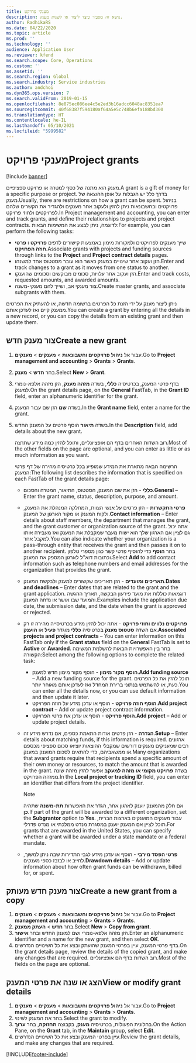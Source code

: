 ```yaml
---
title: מענקי פרויקט
description: נושא זה מסביר כיצד ליצור או לשנות מענק.
author: RadhikaRS
ms.date: 04/22/2020
ms.topic: article
ms.prod: ''
ms.technology: ''
audience: Application User
ms.reviewer: kfend
ms.search.scope: Core, Operations
ms.custom: ''
ms.assetid: ''
ms.search.region: Global
ms.search.industry: Service industries
ms.author: andchoi
ms.dyn365.ops.version: 7
ms.search.validFrom: 2019-01-15
ms.openlocfilehash: 8e875ec086ee4c5e2ed3b16adcc6048ac8351ea7
ms.sourcegitcommit: 40f68387f594180af64a5e5c748b6efa188bd300
ms.translationtype: HT
ms.contentlocale: he-IL
ms.lasthandoff: 05/10/2021
ms.locfileid: "5999582"
---
```

# <a name="project-grants"></a><span data-ttu-id="13249-103">מענקי פרויקט</span><span class="sxs-lookup"><span data-stu-id="13249-103">Project grants</span></span>

[!include [banner](../includes/banner.md)]

<span data-ttu-id="13249-104">מענק הוא מתנה של כסף למטרה או פרויקט ספציפיים.</span><span class="sxs-lookup"><span data-stu-id="13249-104">A grant is a gift of money for a specific purpose or project.</span></span> <span data-ttu-id="13249-105">בדרך כלל יש הגבלות על אופן ההוצאה של מענק.</span><span class="sxs-lookup"><span data-stu-id="13249-105">Usually, there are restrictions on how a grant can be spent.</span></span> <span data-ttu-id="13249-106">בניהול פרויקטים ובחשבונאות ניתן להזין ולעקוב אחר מענקים ולהגדיר את הקשרים שלהם לפרויקטים ולחוזי פרויקט.</span><span class="sxs-lookup"><span data-stu-id="13249-106">In Project management and accounting, you can enter and track grants, and define their relationships to projects and project contracts.</span></span> <span data-ttu-id="13249-107">לדוגמה, ניתן לבצע את המשימות הבאות:</span><span class="sxs-lookup"><span data-stu-id="13249-107">For example, you can perform the following tasks:</span></span>

- <span data-ttu-id="13249-108">שייך מענקים לפרויקטים ולמקורות מימון באמצעות קישורים לדפים **פרויקט** ו **פרטי חוזה הפרויקט**.</span><span class="sxs-lookup"><span data-stu-id="13249-108">Associate grants with projects and funding sources through links to the **Project** and **Project contract details** pages.</span></span>
- <span data-ttu-id="13249-109">הזן ועקוב אחר שינויים במענק כאשר הוא עובר מסטטוס אחד למשנהו.</span><span class="sxs-lookup"><span data-stu-id="13249-109">Enter and track changes to a grant as it moves from one status to another.</span></span>
- <span data-ttu-id="13249-110">הזן ועקוב אחר עלויות, סכומים מבוקשים וסכומים שהוענקו.</span><span class="sxs-lookup"><span data-stu-id="13249-110">Enter and track costs, requested amounts, and awarded amounts.</span></span>
- <span data-ttu-id="13249-111">צור מענקי אב, ושייך להם מענקי-משנה.</span><span class="sxs-lookup"><span data-stu-id="13249-111">Create master grants, and associate subgrants with them.</span></span>

<span data-ttu-id="13249-112">ניתן ליצור מענק על ידי הזנת כל הפרטים ברשומה חדשה, או להעתיק את הפרטים ממענק קיים ואז לעדכן אותם.</span><span class="sxs-lookup"><span data-stu-id="13249-112">You can create a grant by entering all the details in a new record, or you can copy the details from an existing grant and then update them.</span></span>

## <a name="create-a-new-grant"></a><span data-ttu-id="13249-113">צור מענק חדש</span><span class="sxs-lookup"><span data-stu-id="13249-113">Create a new grant</span></span>

1. <span data-ttu-id="13249-114">עבור אל **ניהול פרויקטים וחשבונאות** \> **מענקים** \> **מענקים**.</span><span class="sxs-lookup"><span data-stu-id="13249-114">Go to **Project management and accounting** \> **Grants** \> **Grants**.</span></span>
2. <span data-ttu-id="13249-115">בחר **חדש** \> **מענק**.</span><span class="sxs-lookup"><span data-stu-id="13249-115">Select **New** \> **Grant**.</span></span>
3. <span data-ttu-id="13249-116">בדף פרטי המענק, בכרטיסיה **כללי**, בשדה **מזהה מענק**, הזן מזהה אלפא-נומרי למענק.</span><span class="sxs-lookup"><span data-stu-id="13249-116">On the grant details page, on the **General** FastTab, in the **Grant ID** field, enter an alphanumeric identifier for the grant.</span></span>
4. <span data-ttu-id="13249-117">בשדה **שם** הזן שם עבור המענק.</span><span class="sxs-lookup"><span data-stu-id="13249-117">In the **Grant name** field, enter a name for the grant.</span></span>
5. <span data-ttu-id="13249-118">בשדה **תיאור** הוסף פרטים על המענק החדש.</span><span class="sxs-lookup"><span data-stu-id="13249-118">In the **Description** field, add details about the new grant.</span></span>

    <span data-ttu-id="13249-119">רוב השדות האחרים בדף הם אופציונליים, ותוכל להזין כמה מידע שתרצה.</span><span class="sxs-lookup"><span data-stu-id="13249-119">Most of the other fields on the page are optional, and you can enter as little or as much information as you want.</span></span>

    <span data-ttu-id="13249-120">הרשימה הבאה מתארת את המידע שמופיע בכל כרטיסיה מהירה של דף פרטי המענק:</span><span class="sxs-lookup"><span data-stu-id="13249-120">The following list describes the information that is specified on each FastTab of the grant details page:</span></span>

    - <span data-ttu-id="13249-121">**כללי** - הזן את שם המענק, הסטטוס, התיאור, המטרה והסכום.</span><span class="sxs-lookup"><span data-stu-id="13249-121">**General** – Enter the grant name, status, description, purpose, and amount.</span></span>
    - <span data-ttu-id="13249-122">**פרטי התקשרות** - הזן פרטים על אנשי הצוות, המחלקה המנהלת את המענק, ולקוח המענק או מקור הארגון של המענק.</span><span class="sxs-lookup"><span data-stu-id="13249-122">**Contact information** – Enter details about staff members, the department that manages the grant, and the grant customer or organization source of the grant.</span></span> <span data-ttu-id="13249-123">אתה יכול גם לציין אם הארגון שלך הוא ישות מעבר שמקבלת את המענק ואז מעבירה אותו למקבל אחר.</span><span class="sxs-lookup"><span data-stu-id="13249-123">You can also indicate whether your organization is a pass-through entity that receives the grant and then passes it on to another recipient.</span></span> <span data-ttu-id="13249-124">בחר **הוסף** כדי להוסיף פרטי קשר כגון מספרי טלפון וכתובות דוא"ל לארגון המספק את המענק.</span><span class="sxs-lookup"><span data-stu-id="13249-124">Select **Add** to add contact information such as telephone numbers and email addresses for the organization that provides the grant.</span></span>
    - <span data-ttu-id="13249-125">**תאריכים ומועדים** - הזן תאריכים שקשורים למענק ולבקשת המענק.</span><span class="sxs-lookup"><span data-stu-id="13249-125">**Dates and deadlines** – Enter dates that are related to the grant and the grant application.</span></span> <span data-ttu-id="13249-126">דוגמאות כוללות את מועד פירעון הבקשה, תאריך ההגשה והמועד שבו אושר או נדחה המענק.</span><span class="sxs-lookup"><span data-stu-id="13249-126">Examples include the application due date, the submission date, and the date when the grant is approved or rejected.</span></span>
    - <span data-ttu-id="13249-127">**פרויקטים נלווים וחוזי פרויקט** - אתה יכול להזין מידע בכרטיסייה מהירה זו רק אם השדה **סטטוס מענק** בכרטיסיה **כללי** מוגדר **פעיל** או **הוענק**.</span><span class="sxs-lookup"><span data-stu-id="13249-127">**Associated projects and project contracts** – You can enter information on this FastTab only if the **Grant status** field on the **General** FastTab is set to **Active** or **Awarded**.</span></span> <span data-ttu-id="13249-128">בחר בין האפשרויות הבאות להשלמת המשימה הקשורה:</span><span class="sxs-lookup"><span data-stu-id="13249-128">Select among the following options to complete the related task:</span></span>

        - <span data-ttu-id="13249-129">**הוסף מקור מימון** - הוסף מקור מימון חדש למענק.</span><span class="sxs-lookup"><span data-stu-id="13249-129">**Add funding source** – Add a new funding source for the grant.</span></span> <span data-ttu-id="13249-130">תוכל להזין את כל הפרטים כעת, או להשתמש בנתוני ברירת המחדל ואז לעדכן אותם מאוחר יותר.</span><span class="sxs-lookup"><span data-stu-id="13249-130">You can enter all the details now, or you can use default information and then update it later.</span></span>
        - <span data-ttu-id="13249-131">**הוסף חוזה פרויקט** - הוסף או עדכן מידע על חוזה הפרויקט.</span><span class="sxs-lookup"><span data-stu-id="13249-131">**Add project contract** – Add or update project contract information.</span></span>
        - <span data-ttu-id="13249-132">**הוסף פרויקט** - הוסף או עדכן את פרטי הפרויקט.</span><span class="sxs-lookup"><span data-stu-id="13249-132">**Add project** – Add or update project details.</span></span>

    - <span data-ttu-id="13249-133">**הגדרה** - הזן פרטים אודות התאמת כספים, אם נדרש מידע זה.</span><span class="sxs-lookup"><span data-stu-id="13249-133">**Setup** – Enter details about matching funds, if this information is required.</span></span> <span data-ttu-id="13249-134">ארגונים רבים שמעניקים מענקים דורשים שמקבלי ההוצאות יוציאו סכום ספציפי מכספם או ממשאביהם, כדי להתאים לסכום המוענק במענק.</span><span class="sxs-lookup"><span data-stu-id="13249-134">Many organizations that award grants require that recipients spend a specific amount of their own money or resources, to match the amount that is awarded in the grant.</span></span> <span data-ttu-id="13249-135">בשדה **פרויקט מקומי או מזהה למעקב** אפשר להזין מזהה שונה ממזהה הפרויקט.</span><span class="sxs-lookup"><span data-stu-id="13249-135">In the **Local project or tracking ID** field, you can enter an identifier that differs from the project identifier.</span></span>

        > [!NOTE]
        > <span data-ttu-id="13249-136">אם חלק מהמענק יוענק לארגון אחר, הגדר את האפשרות **תת-משנה** שתהיה **כן**.</span><span class="sxs-lookup"><span data-stu-id="13249-136">If part of the grant will be awarded to a different organization, set the **Subgrantor** option to **Yes**.</span></span> <span data-ttu-id="13249-137">עבור מענקים המוענקים בארצות הברית, תוכל לציין אם המענק יוענק במסגרת מנדט ממלכתי או מנדט פדרלי.</span><span class="sxs-lookup"><span data-stu-id="13249-137">For grants that are awarded in the United States, you can specify whether a grant will be awarded under a state mandate or a federal mandate.</span></span>

    - <span data-ttu-id="13249-138">**פרטי הפסד מירבי** - הוסף או עדכן מידע לגבי התדירות שבה ניתן למשוך, לחייב או לבזבז כספי מענקים.</span><span class="sxs-lookup"><span data-stu-id="13249-138">**Drawdown details** – Add or update information about how often grant funds can be withdrawn, billed for, or spent.</span></span>

## <a name="create-a-new-grant-from-a-copy"></a><span data-ttu-id="13249-139">צור מענק חדש מעותק</span><span class="sxs-lookup"><span data-stu-id="13249-139">Create a new grant from a copy</span></span>

1. <span data-ttu-id="13249-140">עבור אל **ניהול פרויקטים וחשבונאות** \> **מענקים** \> **מענקים**.</span><span class="sxs-lookup"><span data-stu-id="13249-140">Go to **Project management and accounting** \> **Grants** \> **Grants**.</span></span>
2. <span data-ttu-id="13249-141">בחר **חדש** \> **העתק ממענק**.</span><span class="sxs-lookup"><span data-stu-id="13249-141">Select **New** \> **Copy from grant**.</span></span>
3. <span data-ttu-id="13249-142">הזן מזהה אלפא-נומרי ושם למענק החדש ובחר **אישור**.</span><span class="sxs-lookup"><span data-stu-id="13249-142">Enter an alphanumeric identifier and a name for the new grant, and then select **OK**.</span></span>
4. <span data-ttu-id="13249-143">בדף פרטי המענק, עיין בפרטי המענק שהועתק ובצע את כל השינויים הנדרשים.</span><span class="sxs-lookup"><span data-stu-id="13249-143">On the grant details page, review the details of the copied grant, and make any changes that are required.</span></span> <span data-ttu-id="13249-144">רוב השדות בדף הם אופציונליים.</span><span class="sxs-lookup"><span data-stu-id="13249-144">Most of the fields on the page are optional.</span></span>

## <a name="view-or-modify-grant-details"></a><span data-ttu-id="13249-145">הצג או שנה את פרטי המענק</span><span class="sxs-lookup"><span data-stu-id="13249-145">View or modify grant details</span></span>

1. <span data-ttu-id="13249-146">עבור אל **ניהול פרויקטים וחשבונאות** \> **מענקים** \> **מענקים**.</span><span class="sxs-lookup"><span data-stu-id="13249-146">Go to **Project management and accounting** \> **Grants** \> **Grants**.</span></span>
2. <span data-ttu-id="13249-147">בחר את המענק לשינוי.</span><span class="sxs-lookup"><span data-stu-id="13249-147">Select the grant to modify.</span></span>
3. <span data-ttu-id="13249-148">בחלונית הפעולות, בכרטיסיה **מענק**, בקבוצה **תחזוקה**, בחר **ערוך**.</span><span class="sxs-lookup"><span data-stu-id="13249-148">On the Action Pane, on the **Grant** tab, in the **Maintain** group, select **Edit**.</span></span>
4. <span data-ttu-id="13249-149">עיין בפרטי המענק ובצע את כל השינויים הנדרשים.</span><span class="sxs-lookup"><span data-stu-id="13249-149">Review the grant details, and make any changes that are required.</span></span>


[!INCLUDE[footer-include](../includes/footer-banner.md)]